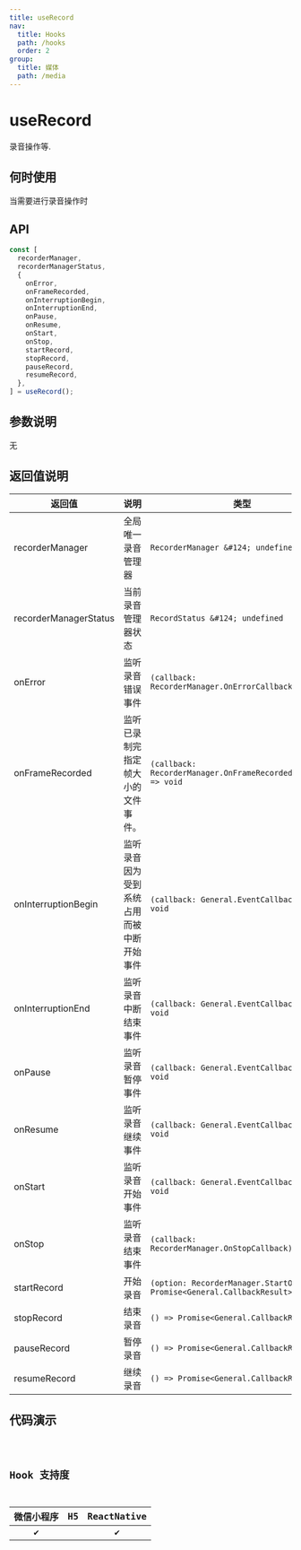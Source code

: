 ```yaml
---
title: useRecord
nav:
  title: Hooks
  path: /hooks
  order: 2
group:
  title: 媒体
  path: /media
---
```


# useRecord

录音操作等.

## 何时使用

当需要进行录音操作时

## API

```jsx | pure
const [
  recorderManager,
  recorderManagerStatus,
  {
    onError,
    onFrameRecorded,
    onInterruptionBegin,
    onInterruptionEnd,
    onPause,
    onResume,
    onStart,
    onStop,
    startRecord,
    stopRecord,
    pauseRecord,
    resumeRecord,
  },
] = useRecord();
```

## 参数说明

无

## 返回值说明

| 返回值                | 说明                                     | 类型                                                                       |
| --------------------- | ---------------------------------------- | -------------------------------------------------------------------------- |
| recorderManager       | 全局唯一录音管理器                       | `RecorderManager &#124; undefined`                                         |
| recorderManagerStatus | 当前录音管理器状态                       | `RecordStatus &#124; undefined`                                            |
| onError               | 监听录音错误事件                         | `(callback: RecorderManager.OnErrorCallback) => void`                      |
| onFrameRecorded       | 监听已录制完指定帧大小的文件事件。       | `(callback: RecorderManager.OnFrameRecordedCallback) => void`              |
| onInterruptionBegin   | 监听录音因为受到系统占用而被中断开始事件 | `(callback: General.EventCallback) => void`                                |
| onInterruptionEnd     | 监听录音中断结束事件                     | `(callback: General.EventCallback) => void`                                |
| onPause               | 监听录音暂停事件                         | `(callback: General.EventCallback) => void`                                |
| onResume              | 监听录音继续事件                         | `(callback: General.EventCallback) => void`                                |
| onStart               | 监听录音开始事件                         | `(callback: General.EventCallback) => void`                                |
| onStop                | 监听录音结束事件                         | `(callback: RecorderManager.OnStopCallback) => void`                       |
| startRecord           | 开始录音                                 | `(option: RecorderManager.StartOption) => Promise<General.CallbackResult>` |
| stopRecord            | 结束录音                                 | `() => Promise<General.CallbackResult>`                                    |
| pauseRecord           | 暂停录音                                 | `() => Promise<General.CallbackResult>`                                    |
| resumeRecord          | 继续录音                                 | `() => Promise<General.CallbackResult>`                                    |

## 代码演示

<code src="@pages/useAudio" />

## Hook 支持度

| 微信小程序 | H5  | ReactNative |
| :--------: | :-: | :---------: |
|     ✔️     |     |     ✔️      |
